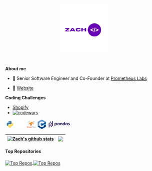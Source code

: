 <p align="center"><a href="https://zachfrank.dev"><img width="30%" alt="Hello, I'm Zach, AI and ML Engineer" src="./assets/logo.png" /></a></p>
<br />

**About me**

- 💼 Senior Software Engineer and Co-Founder at [Prometheus Labs](https://www.prometheuslabs.app/)

- 💬 [Website](https://zachfrank.dev)

**Coding Challenges**
- [Shopify](https://github.com/Shopify/eng-intern-assessment-data/pull/4)
- <a href="https://www.codewars.com/users/ChiefZach"> <img height="30" alt="codewars" src="https://www.codewars.com/users/ChiefZach/badges/micro"></a>

<code><img height="30" alt="python" src="https://raw.githubusercontent.com/github/explore/80688e429a7d4ef2fca1e82350fe8e3517d3494d/topics/python/python.png"></code>
<code><img height="30" alt="flask" src="./assets/flask-removebg-preview.png"></code>
<code><img height="30" alt="tensorflow" src="https://raw.githubusercontent.com/github/explore/80688e429a7d4ef2fca1e82350fe8e3517d3494d/topics/tensorflow/tensorflow.png"></code>
<code><img height="30" alt="cpp" src="./assets/cpp-removebg-preview.png"></code>
<code><img height="30" alt="cpp" src="./assets/Pandas_logo.svg"></code>

| <a href="https://github.com/Chief-Zach"><img align="center" src="https://github-readme-stats.vercel.app/api?username=chief-zach&show_icons=true&count_private=true&theme=transparent&hide_border=true" alt="Zach's github stats" /></a> | <a href="https://github.com/Chief-Zach"><img align="center" src="https://github-readme-stats.vercel.app/api/top-langs/?username=chief-zach&layout=compact&hide_border=true&show_icons=true&theme=transparent" /></a> |
|-----------------------------------------------------------------------------------------------------------------------------------------------------------------------------------------------------------------------------------------|----------------------------------------------------------------------------------------------------------------------------------------------------------------------------------------------------------------------|

#### Top Repositories


<a href="https://github.com/Chief-Zach/GeneticLearningJS">
  <img align="center" src="https://github-readme-stats.vercel.app/api/pin/?username=chief-zach&repo=GeneticLearningJS&theme=transparent&hide_border=true" alt="Top Repos"/>
</a>
<a href="https://github.com/Chief-Zach/twitter-image-recognition">
  <img align="center" src="https://github-readme-stats.vercel.app/api/pin/?username=chief-zach&repo=twitter-image-recognition&theme=transparent&hide_border=true" alt="Top Repos"/>
</a>

<br />
